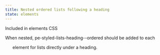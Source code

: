 ```yaml
---
title: Nested ordered lists following a heading
state: elements
---
```

Included in elements CSS


When nested, pe-styled-lists-heading--ordered should be added to each <ol> element for lists directly under a heading.

